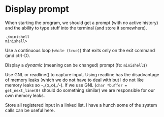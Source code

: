 # Display prompt
When starting the program, we should get a prompt (with no active history) and the ability to type stuff into the terminal (and store it somewhere).
```
./minishell
minishell>
```
Use a continuous loop (`while (true)`) that exits only on the exit command (and ctrl-D).

Display a *dynamic* (meaning can be changed) prompt (fe: `minishell$`)

Use GNL or readline() to capture input. 
	Using readline has the disadvantage of memory leaks (which we do not have to deal with but I do not like memory leaks so -\_(o_o)_/-). If we use GNL (`char *buffer = get_next_line(0)` should do something similar) we are responsible for our own memory leaks.

Store all registered input in a linked list. I have a hunch some of the system calls can be useful here.
